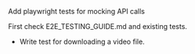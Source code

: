 Add playwright tests for mocking API calls

First check E2E_TESTING_GUIDE.md and existing tests.

- Write test for downloading a video file.
